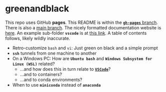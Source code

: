 # greenandblack

This repo uses GitHub **pages**. This README is within the 
[**`gh-pages`** branch](https://github.com/robfatland/greenandblack/tree/gh-pages).
There is also a [main branch](https://github.com/robfatland/greenandblack/tree/main).
The nicely formatted documentation website is [here](https://robfatland.github.io/greenandblack/).
An example sub-folder **`vscode`** is at [this link](https://robfatland.github.io/greenandblack/vscode).
A table of contents follows, likely wildly inaccurate.


- Retro-customize `bash` and `vi`: Just green on black and a simple prompt
- **`ssh`** tunnels from one machine to another
- On a Windows PC: How are **`Ubuntu bash`** and **`Windows Subsystem for Linux (WSL)`** related?
    - ...and how does this in turn relate to 
[**`VSCode`**](https://github.com/robfatland/greenandblack/tree/gh-pages/vscode/index.md)?
    - ...and to containers?
    - ...and to conda environments?
- When to use **`miniconda`** instead of **`anaconda`**

